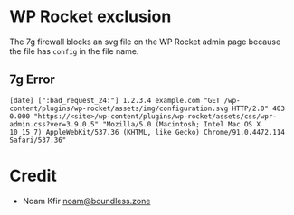 # WP Rocket exclusion

The 7g firewall blocks an svg file on the WP Rocket admin page because the file has `config` in the file name.

## 7g Error

```
[date] [":bad_request_24:"] 1.2.3.4 example.com "GET /wp-content/plugins/wp-rocket/assets/img/configuration.svg HTTP/2.0" 403 0.000 "https://<site>/wp-content/plugins/wp-rocket/assets/css/wpr-admin.css?ver=3.9.0.5" "Mozilla/5.0 (Macintosh; Intel Mac OS X 10_15_7) AppleWebKit/537.36 (KHTML, like Gecko) Chrome/91.0.4472.114 Safari/537.36"
```

# Credit

- Noam Kfir <noam@boundless.zone>
